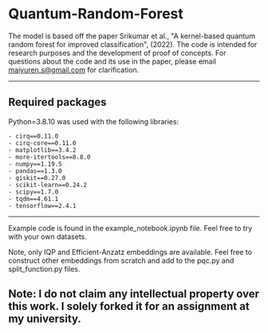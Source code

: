 # Quantum-Random-Forest
The model is based off the paper Srikumar et al., "A kernel-based quantum random forest for improved classification", (2022). The code is intended for research purposes and the development of proof of concepts. For questions about the code and its use in the paper, please email maiyuren.s@gmail.com for clarification.

-----

## Required packages

Python=3.8.10 was used with the following libraries:

    - cirq==0.11.0
    - cirq-core==0.11.0
    - matplotlib==3.4.2
    - more-itertools==8.8.0
    - numpy==1.19.5
    - pandas==1.3.0
    - qiskit==0.27.0
    - scikit-learn==0.24.2
    - scipy==1.7.0
    - tqdm==4.61.1
    - tensorflow==2.4.1

-----

Example code is found in the example_notebook.ipynb file. Feel free to try with your own datasets.      

Note, only IQP and Efficient-Anzatz embeddings are available. Feel free to construct other embeddings from scratch and add to the pqc.py and split_function.py files.

## Note: I do not claim any intellectual property over this work. I solely forked it for an assignment at my university.